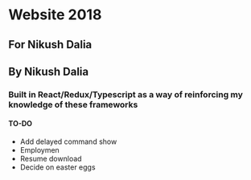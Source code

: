 # Website 2018
## For Nikush Dalia
## By Nikush Dalia
### Built in React/Redux/Typescript as a way of reinforcing my knowledge of these frameworks

#### TO-DO
- Add delayed command show
- Employmen
- Resume download
- Decide on easter eggs
